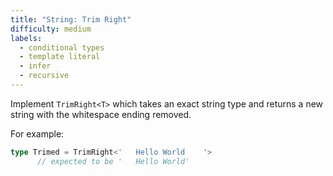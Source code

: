 ```yaml
---
title: "String: Trim Right"
difficulty: medium
labels: 
  - conditional types
  - template literal
  - infer
  - recursive
---
```

  Implement `TrimRight<T>` which takes an exact string type and returns a new string with the whitespace ending removed.

  For example:

  ```ts
  type Trimed = TrimRight<'   Hello World    '> 
        // expected to be '   Hello World'
  ```



